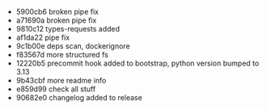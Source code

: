 - 5900cb6 broken pipe fix
- a71690a broken pipe fix
- 9810c12 types-requests added
- af1da22 pipe fix
- 9c1b00e deps scan, dockerignore
- f83567d more structured fs
- 12220b5 precommit hook added to bootstrap, python version bumped to 3.13
- 9b43cbf  more readme info
- e859d99 check all stuff
- 90682e0 changelog added to release